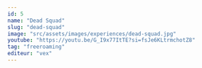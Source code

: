 ```yaml
---
id: 5
name: "Dead Squad"
slug: "dead-squad"
image: "src/assets/images/experiences/dead-squad.jpg"
youtube: "https://youtu.be/G_I9x77ItTE?si=fsJe6KLtrmchotZ8"
tag: "freeroaming"
editeur: "vex"
---
```

